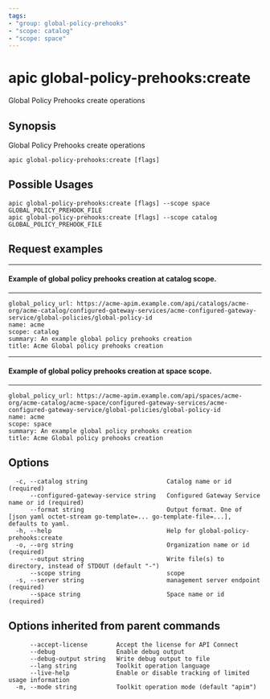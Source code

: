 ```yaml
---
tags:
- "group: global-policy-prehooks"
- "scope: catalog"
- "scope: space"
---
```

# apic global-policy-prehooks:create

Global Policy Prehooks create operations

## Synopsis

Global Policy Prehooks create operations

```
apic global-policy-prehooks:create [flags]
```

## Possible Usages

```
apic global-policy-prehooks:create [flags] --scope space GLOBAL_POLICY_PREHOOK_FILE
apic global-policy-prehooks:create [flags] --scope catalog GLOBAL_POLICY_PREHOOK_FILE
```

## Request examples

-----------------------------------------------------------------
#### Example of global policy prehooks creation at catalog scope.
-----------------------------------------------------------------

```
global_policy_url: https://acme-apim.example.com/api/catalogs/acme-org/acme-catalog/configured-gateway-services/acme-configured-gateway-service/global-policies/global-policy-id
name: acme
scope: catalog
summary: An example global policy prehooks creation
title: Acme Global policy prehooks creation
```

---------------------------------------------------------------
#### Example of global policy prehooks creation at space scope.
---------------------------------------------------------------

```
global_policy_url: https://acme-apim.example.com/api/spaces/acme-org/acme-catalog/acme-space/configured-gateway-services/acme-configured-gateway-service/global-policies/global-policy-id
name: acme
scope: space
summary: An example global policy prehooks creation
title: Acme Global policy prehooks creation
```

## Options

```
  -c, --catalog string                      Catalog name or id (required)
      --configured-gateway-service string   Configured Gateway Service name or id (required)
      --format string                       Output format. One of [json yaml octet-stream go-template=... go-template-file=...], defaults to yaml.
  -h, --help                                Help for global-policy-prehooks:create
  -o, --org string                          Organization name or id (required)
      --output string                       Write file(s) to directory, instead of STDOUT (default "-")
      --scope string                        scope
  -s, --server string                       management server endpoint (required)
      --space string                        Space name or id (required)
```

## Options inherited from parent commands

```
      --accept-license        Accept the license for API Connect
      --debug                 Enable debug output
      --debug-output string   Write debug output to file
      --lang string           Toolkit operation language
      --live-help             Enable or disable tracking of limited usage information
  -m, --mode string           Toolkit operation mode (default "apim")
```
